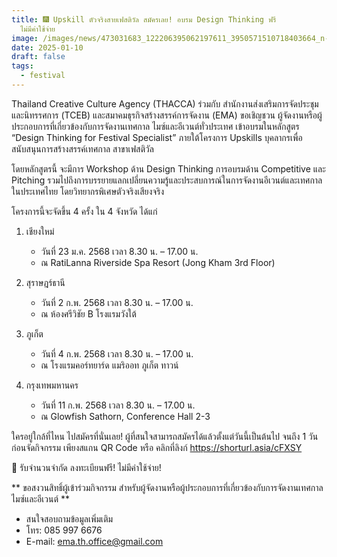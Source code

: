 ```yaml
---
title: 🎆 Upskill ตัวจริงสายเฟสติวัล สมัครเลย! อบรม Design Thinking ฟรี
  ไม่มีค่าใช้จ่าย
image: /images/news/473031683_122206395062197611_3950571510718403664_n-1-.jpg
date: 2025-01-10
draft: false
tags:
  - festival
---
```

Thailand Creative Culture Agency (THACCA) ร่วมกับ สำนักงานส่งเสริมการจัดประชุมและนิทรรศการ (TCEB) และสมาคมธุรกิจสร้างสรรค์การจัดงาน (EMA) ขอเชิญชวน ผู้จัดงานหรือผู้ประกอบการที่เกี่ยวข้องกับการจัดงานเทศกาล ไมซ์และอีเวนต์ทั่วประเทศ เข้าอบรมในหลักสูตร “Design Thinking for Festival Specialist” ภายใต้โครงการ Upskills บุคลากรเพื่อสนับสนุนการสร้างสรรค์เทศกาล สาขาเฟสติวัล

โดยหลักสูตรนี้ จะมีการ Workshop ด้าน Design Thinking การอบรมด้าน Competitive และ Pitching รวมไปถึงการบรรยายแลกเปลี่ยนความรู้และประสบการณ์ในการจัดงานอีเวนต์และเทศกาลในประเทศไทย โดยวิทยากรพิเศษตัวจริงเสียงจริง

โครงการนี้จะจัดขึ้น 4 ครั้ง ใน 4 จังหวัด ได้แก่

1. เชียงใหม่
   - วันที่ 23 ม.ค. 2568 เวลา 8.30 น. – 17.00 น.
   - ณ RatiLanna Riverside Spa Resort (Jong Kham 3rd Floor)

2. สุราษฎร์ธานี
   - วันที่ 2 ก.พ. 2568 เวลา 8.30 น. – 17.00 น.
   - ณ ห้องศรีวิชัย B โรงแรมวังใต้

3. ภูเก็ต
   - วันที่ 4 ก.พ. 2568 เวลา 8.30 น. – 17.00 น.
   - ณ โรงแรมคอร์ทยาร์ด แมริออท ภูเก็ต ทาวน์

4. กรุงเทพมหานคร
   - วันที่ 11 ก.พ. 2568 เวลา 8.30 น. – 17.00 น.
   - ณ Glowfish Sathorn, Conference Hall 2-3

ใครอยู่ใกล้ที่ไหน ไปสมัครที่นั่นเลย!
ผู้ที่สนใจสามารถสมัครได้แล้วตั้งแต่วันนี้เป็นต้นไป จนถึง 1 วันก่อนจัดกิจกรรม
เพียงสแกน QR Code หรือ คลิกที่ลิงก์ https://shorturl.asia/cFXSY

🚨 รับจำนวนจำกัด ลงทะเบียนฟรี! ไม่มีค่าใช้จ่าย!

** ขอสงวนสิทธิ์ผู้เข้าร่วมกิจกรรม สำหรับผู้จัดงานหรือผู้ประกอบการที่เกี่ยวข้องกับการจัดงานเทศกาล ไมซ์และอีเวนต์ **

- สนใจสอบถามข้อมูลเพิ่มเติม
- โทร: 085 997 6676
- E-mail: ema.th.office@gmail.com
